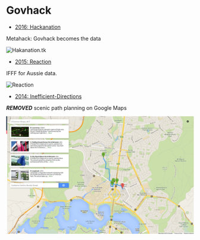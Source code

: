 Govhack
=======

* [2016: Hackanation](https://github.com/andrew-m-h/HackanationGovhack)

Metahack: Govhack becomes the data

![Hakanation.tk](http://i.imgur.com/kNU8OEE.png)

* [2015: Reaction](https://github.com/***REMOVED***/Govhack/tree/master/2015/reaction)

IFFF for Aussie data.

![Reaction](http://i.imgur.com/984tOqk.png "Reaction Screenshot")

* [2014: Inefficient-Directions](https://github.com/***REMOVED***/Govhack/tree/master/2014/Inefficient-Directions)

***REMOVED*** scenic path planning on Google Maps

<img src="2014/Inefficient-Directions/govhack.png"/>
